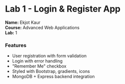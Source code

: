 # Lab 1 - Login & Register App

**Name:** Ekjot Kaur  
**Course:** Advanced Web Applications  
**Lab:** 1

### Features
- User registration with form validation
- Login with error handling
- "Remember Me" checkbox
- Styled with Bootstrap, gradients, icons
- MongoDB + Express backend integration
